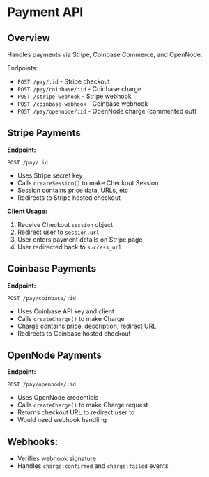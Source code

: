 # Payment API

## Overview

Handles payments via Stripe, Coinbase Commerce, and OpenNode.

Endpoints:

- `POST /pay/:id` - Stripe checkout
- `POST /pay/coinbase/:id` - Coinbase charge
- `POST /stripe-webhook` - Stripe webhook
- `POST /coinbase-webhook` - Coinbase webhook
- `POST /pay/opennode/:id` - OpenNode charge (commented out)

## Stripe Payments

**Endpoint:**

```
POST /pay/:id
```

- Uses Stripe secret key 
- Calls `createSession()` to make Checkout Session
- Session contains price data, URLs, etc
- Redirects to Stripe hosted checkout

**Client Usage:**

1. Receive Checkout `session` object
2. Redirect user to `session.url` 
3. User enters payment details on Stripe page
4. User redirected back to `success_url`

## Coinbase Payments 

**Endpoint:**

```
POST /pay/coinbase/:id 
```

- Uses Coinbase API key and client
- Calls `createCharge()` to make Charge
- Charge contains price, description, redirect URL
- Redirects to Coinbase hosted checkout


## OpenNode Payments

**Endpoint:**

```
POST /pay/opennode/:id
```

- Uses OpenNode credentials 
- Calls `createCharge()` to make Charge request
- Returns checkout URL to redirect user to
- Would need webhook handling

## Webhooks:

- Verifies webhook signature
- Handles `charge:confirmed` and `charge:failed` events  